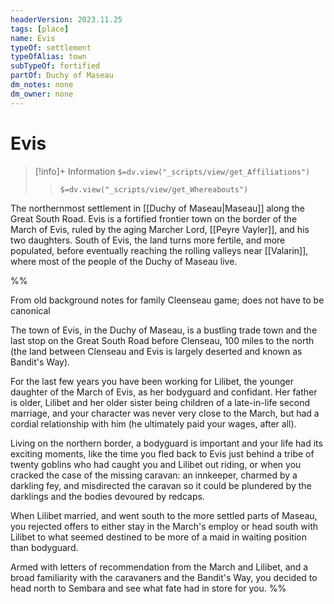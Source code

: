 ```yaml
---
headerVersion: 2023.11.25
tags: [place]
name: Evis
typeOf: settlement
typeOfAlias: town
subTypeOf: fortified
partOf: Duchy of Maseau
dm_notes: none
dm_owner: none
---
```

# Evis
>[!info]+ Information
> `$=dv.view("_scripts/view/get_Affiliations")`
>> `$=dv.view("_scripts/view/get_Whereabouts")`

The northernmost settlement in [[Duchy of Maseau|Maseau]] along the Great South Road. Evis is a fortified frontier town on the border of the March of Evis, ruled by the aging Marcher Lord, [[Peyre Vayler]], and his two daughters.  South of Evis, the land turns more fertile, and more populated, before eventually reaching the rolling valleys near [[Valarin]], where most of the people of the Duchy of Maseau live.

%%

From old background notes for family Cleenseau game; does not have to be canonical

The town of Evis, in the Duchy of Maseau, is a bustling trade town and the last stop on the Great South Road before Clenseau, 100 miles to the north (the land between Clenseau and Evis is largely deserted and known as Bandit's Way).
 
For the last few years you have been working for Lilibet, the younger daughter of the March of Evis, as her bodyguard and confidant. Her father is older, Lilibet and her older sister being children of a late-in-life second marriage, and your character was never very close to the March, but had a cordial relationship with him (he ultimately paid your wages, after all).
  
Living on the northern border, a bodyguard is important and your life had its exciting moments, like the time you fled back to Evis just behind a tribe of twenty goblins who had caught you and Lilibet out riding, or when you cracked the case of the missing caravan: an innkeeper, charmed by a darkling fey, and misdirected the caravan so it could be plundered by the darklings and the bodies devoured by redcaps.
  
When Lilibet married, and went south to the more settled parts of Maseau, you rejected offers to either stay in the March's employ or head south with Lilibet to what seemed destined to be more of a maid in waiting position than bodyguard.
 
Armed with letters of recommendation from the March and Lilibet, and a broad familiarity with the caravaners and the Bandit's Way, you decided to head north to Sembara and see what fate had in store for you.
%%